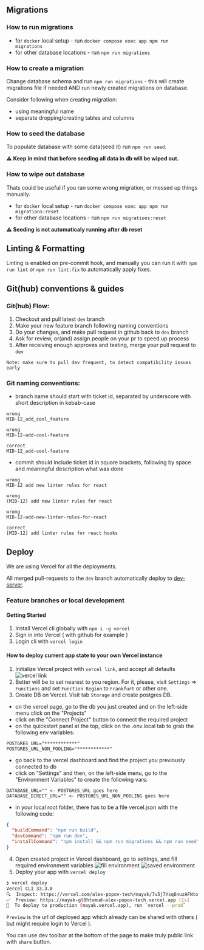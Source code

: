 ## Migrations

### How to run migrations

- for `docker` local setup - run `docker compose exec app npm run migrations`
- for other database locations - run `npm run migrations`

### How to create a migration

Change database schema and run `npm run migrations` - this will create migrations file if needed AND run newly created
migrations on database.

Consider following when creating migration:

- using meaningful name
- separate dropping/creating tables and columns

### How to seed the database

To populate database with some data(seed it) run `npm run seed`.

**⚠ Keep in mind that before seeding all data in db will be wiped out.**

### How to wipe out database

Thats could be useful if you ran some wrong migration, or messed up things manually.

- for `docker` local setup - run `docker compose exec app npm run migrations:reset`
- for other database locations - run `npm run migrations:reset`

**⚠ Seeding is not automaticaly running after db reset**

## Linting & Formatting

Linting is enabled on pre-commit hook, and manually you can run it with `npm run lint` or
`npm run lint:fix` to automatically apply fixes.

## Git(hub) conventions & guides

### Git(hub) Flow:

1. Checkout and pull latest `dev` branch
2. Make your new feature branch following naming conventions
3. Do your changes, and make pull request in github back to `dev` branch
4. Ask for review, or(and) assign people on your pr to speed up process
5. After receiving enough approves and testing, merge your pull request to `dev`

`Note: make sure to pull dev frequent, to detect compatibility issues early`

### Git naming conventions:

- branch name should start with ticket id, separated by underscore with short description in kebab-case

```
wrong
MID-12_add_cool_feature

wrong
MID-12-add-cool-feature

correct
MID-12_add-cool-feature
```

- commit should include ticket id in square brackets, following by space and meaningful description what was done

```
wrong
MID-12 add new linter rules for react

wrong
(MID-12) add new linter rules for react

wrong
MID-12-add-new-linter-rules-for-react

correct
[MID-12] add linter rules for react hooks
```

## Deploy

We are using Vercel for all the deployments.

All merged pull-requests to the `dev` branch automatically deploy to [dev-server](https://mayak-dev.vercel.app/).

### Feature branches or local development

#### Getting Started

1. Install Vercel cli globally with `npm i -g vercel`
2. Sign in into Vercel ( with github for example )
3. Login cli with `vercel login`

#### How to deploy current app state to your own Vercel instance

1. Initialize Vercel project with `vercel link`, and accept all defaults
   ![vercel link](https://github.com/keenethics/mayak/assets/21224705/83782cc0-090f-49d3-8308-b45709d61ad8)
2. Better will be to set nearest to you region. For it, please, visit `Settings` => `Functions` and
   set `Function Region` to `Frankfurt` or other one.
3. Create DB on Vercel. Visit tab `Storage` and create postgres DB.

- on the vercel page, go to the db you just created and on the left-side menu click on the "Projects"
- click on the "Connect Project" button to connect the required project
- on the quickstart panel at the top, click on the .env.local tab to grab the following env variables:

```dotenv
POSTGRES_URL="************"
POSTGRES_URL_NON_POOLING="************"
```

- go back to the vercel dashboard and find the project you previously connected to db
- click on "Settings" and then, on the left-side menu, go to the "Environment Variables" to create the following vars:

```dotenv
DATABASE_URL="" <- POSTGRES_URL goes here
DATABASE_DIRECT_URL="" <- POSTGRES_URL_NON_POOLING goes here
```

- in your local root folder, there has to be a file vercel.json with the following code:

```json
{
  "buildCommand": "npm run build",
  "devCommand": "npm run dev",
  "installCommand": "npm install && npm run migrations && npm run seed"
}
```

4. Open created project in Vercel dashboard, go to settings, and fill required environment variables
   ![fill environment](https://github.com/keenethics/mayak/assets/21224705/812af0ee-a738-4b3e-938e-280579290599)
   ![saved environment](https://github.com/keenethics/mayak/assets/21224705/a9d5a1e2-bb5b-4231-b6b0-30fb5c262c83)
5. Deploy your app with `vercel deploy`

```sh
❯ vercel deploy
Vercel CLI 33.3.0
🔍  Inspect: https://vercel.com/alex-popov-tech/mayak/7v5j7Ysq6nuzAFNto7ZxRcGcyWtA [1s]
✅  Preview: https://mayak-gl0htomud-alex-popov-tech.vercel.app [1s]
📝  To deploy to production (mayak.vercel.app), run `vercel --prod`
```

`Preview` is the url of deployed app which already can be shared with others ( but might require login to Vercel ).

You can use dev toolbar at the bottom of the page to make truly public link with `share` button.
